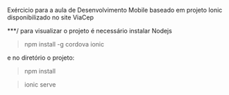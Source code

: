 ﻿Exércicio para a aula de Desenvolvimento Mobile baseado em projeto Ionic disponibilizado no site ViaCep

***/
para visualizar o projeto é necessário instalar Nodejs

>npm install -g cordova ionic

e no diretório o projeto:

>npm install

>ionic serve
